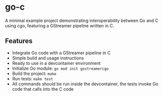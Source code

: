 # go-c

A minimal example project demonstrating interoperability between Go and C using cgo, featuring a GStreamer pipeline written in C.

## Features

- Integrate Go code with a GStreamer pipeline in C
- Simple build and usage instructions
- Ready to use in a devcontainer environment
- Initialize Go module: `go mod init gostreamercgo`
- Build the project: `make`
- Run tests: `make test`
- All commands should be run inside the devcontainer, the tests invoke Go code that calls into the C code

